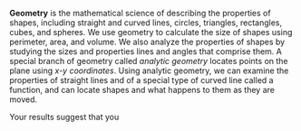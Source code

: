 **Geometry** is the mathematical science of describing the properties of shapes, including straight and curved lines, circles, triangles,  rectangles, cubes, and spheres. We use geometry to calculate the size of shapes using perimeter, area, and volume. We also analyze the properties of shapes by studying the sizes and properties lines and angles that comprise them. A special branch of geometry called *analytic geometry* locates points on the plane using *x-y coordinates*. Using analytic geometry, we can examine the properties of straight lines and of a special type of curved line called a function, and can locate shapes and what happens to them as they are moved. 

Your results suggest that you 
